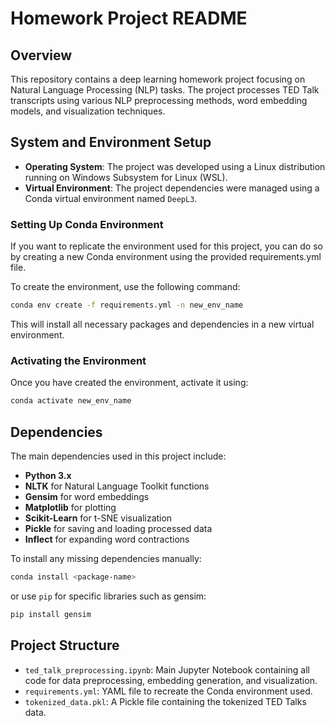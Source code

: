 # Homework Project README

## Overview

This repository contains a deep learning homework project focusing on Natural Language Processing (NLP) tasks. The project processes TED Talk transcripts using various NLP preprocessing methods, word embedding models, and visualization techniques.

## System and Environment Setup

- **Operating System**: The project was developed using a Linux distribution running on Windows Subsystem for Linux (WSL).
- **Virtual Environment**: The project dependencies were managed using a Conda virtual environment named `DeepL3`.

### Setting Up Conda Environment

If you want to replicate the environment used for this project, you can do so by creating a new Conda environment using the provided requirements.yml file.

To create the environment, use the following command:

```sh
conda env create -f requirements.yml -n new_env_name
```

This will install all necessary packages and dependencies in a new virtual environment.

### Activating the Environment

Once you have created the environment, activate it using:

```sh
conda activate new_env_name
```

## Dependencies

The main dependencies used in this project include:

- **Python 3.x**
- **NLTK** for Natural Language Toolkit functions
- **Gensim** for word embeddings
- **Matplotlib** for plotting
- **Scikit-Learn** for t-SNE visualization
- **Pickle** for saving and loading processed data
- **Inflect** for expanding word contractions

To install any missing dependencies manually:

```sh
conda install <package-name>
```

or use `pip` for specific libraries such as gensim:

```sh
pip install gensim
```

## Project Structure

- `ted_talk_preprocessing.ipynb`: Main Jupyter Notebook containing all code for data preprocessing, embedding generation, and visualization.
- `requirements.yml`: YAML file to recreate the Conda environment used.
- `tokenized_data.pkl`: A Pickle file containing the tokenized TED Talks data.